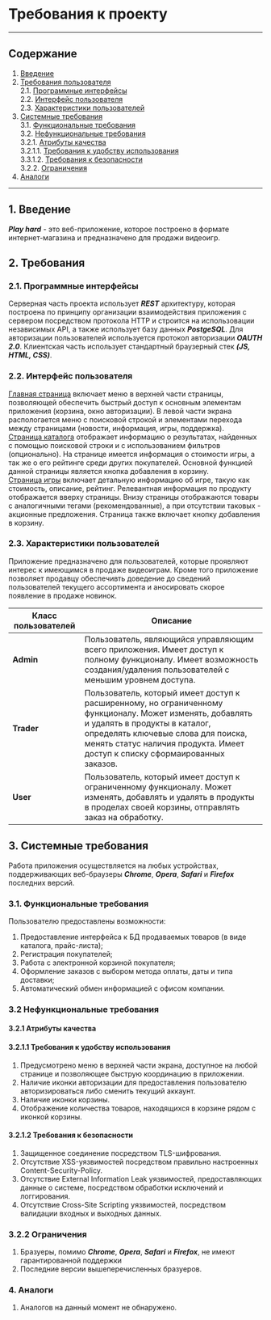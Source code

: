 
# Требования к проекту 
___
## Содержание
1. [Введение](#1)
1. [Требования пользователя](#2)  
    2.1. [Программные интерфейсы](#2.1)  
    2.2. [Интерфейс пользователя](#2.2)  
    2.3. [Характеристики пользователей](#2.3)
1. [Системные требования](#3)  
    3.1. [Функциональные требования](#3.1)  
    3.2. [Нефункциональные требования](#3.2)  
        3.2.1. [Атрибуты качества](#3.2.1)  
            3.2.1.1. [Требования к удобству использования](#3.2.1.1)   
            3.3.1.2. [Требования к безопасности](#3.2.1.2)  
        3.2.2. [Ограничения](#3.2.2)  
 1. [Аналоги](#4)
--- 
## 1. Введение <a name="1"></a>
***Play hard*** - это веб-приложение, которое построено в формате интернет-магазина и предназначено для продажи видеоигр.

## 2. Требования <a name="2"></a>
### 2.1. Программные интерфейсы <a name="2.1"></a>
Серверная часть проекта использует ***REST*** архитектуру, которая построена по принципу организации взаимодействия приложения с сервером посредством протокола HTTP и строится на использовации независимых API, а также использует базу данных ***PostgeSQL***. Для авторизации пользователей используется протокол авторизации ***OAUTH 2.0***. Клиентская часть использует стандартный браузерный стек ***(JS, HTML, CSS)***.

### 2.2. Интерфейс пользователя <a name="2.2"></a>
[Главная страница](https://github.com/Lst11/PlayHard/blob/master/mockups/Start_page.png) включает меню в верхней части страницы, позволяющей обеспечить быстрый доступ к основным элементам приложения (корзина, окно авторизации). В левой части экрана распологается меню с поисковой строкой и элементами перехода между страницами (новости, информация, игры, поддержка).  
[Страница каталога](https://github.com/Lst11/PlayHard/blob/master/mockups/Catalog_page.png) отображает информацию о результатах, найденных с помощью поисковой строки и с использованием фильтров (опционально). На странице имеется информация о стоимости игры, а так же о его рейтинге среди других покупателей. Основной функцией данной страницы является кнопка добавления в корзину.  
[Страница игры](https://github.com/Lst11/PlayHard/blob/master/mockups/Item_page.png) включает детальную информацию об игре, такую как стоимость, описание, рейтинг. Релевантная информация по продукту отображается вверху страницы. Внизу страницы отображаются товары с аналогичными тегами (рекомендованные), а при отсутствии таковых - акционные предложения. Страница также включает кнопку добавления в корзину.

### 2.3. Характеристики пользователей <a name="2.3"></a>
Приложение предназначено для пользователей, которые проявляют интерес к имеющимся в продаже видеоиграм. Кроме того приложение позволяет продавцу обеспечивть доведение до сведений пользователей текущего ассортимента и аносировать скорое появление в продаже новинок.

| Класс пользователей | Описание |
|---|---|
| **Admin** | Пользователь, являющийся управляющим всего приложения. Имеет доступ к полному функционалу. Имеет возможность создания/удаления пользователей с меньшим уровнем доступа. |
| **Trader** | Пользователь, который имеет доступ к расширенному, но ограниченному функционалу. Может изменять, добавлять и удалять в продукты в каталог, определять ключевые слова для поиска, менять статус наличия продукта. Имеет доступ к списку сформаированных заказов. |
| **User** | Пользователь, который имеет доступ к ограниченному функционалу. Может изменять, добавлять и удалять в продукты в проделах своей корзины, отправлять заказ на обработку. |

## 3. Системные требования <a name="3"></a>
Работа приложения осуществляется на любых устройствах, поддерживающих веб-браузеры ***Chrome***, ***Opera***, ***Safari*** и ***Firefox*** последних версий.

### 3.1. Функциональные требования <a name="3.1"></a>
Пользователю предоставлены возможности:
1. Предоставление интерфейса к БД продаваемых товаров (в виде каталога, прайс-листа);
1. Регистрация покупателей;
1. Работа с электронной корзиной покупателя;
1. Оформление заказов с выбором метода оплаты, даты и типа доставки;
1. Автоматический обмен информацией с офисом компании.

### 3.2 Нефункциональные требования <a name="3.2"></a>

#### 3.2.1 Атрибуты качества <a name="3.2.1"></a>

#### 3.2.1.1 Требования к удобству использования <a name="3.2.1.1"></a>
1. Предусмотрено меню в верхней части экрана, доступное на любой странице и позволяющее быструю координацию в приложении.
1. Наличие иконки авторизации для предоставления пользователю авторизироваться либо сменить текущий аккаунт.
1. Наличие иконки корзины.
1. Отображение количества товаров, находящихся в корзине рядом с иконкой корзины.

#### 3.2.1.2 Требования к безопасности <a name="3.2.1.2"></a>
1. Защищенное соединение посредством TLS-шифрования.
1. Отсутствие XSS-уязвимостей посредством правильно настроенных Content-Security-Policy.
1. Отсутствие External Information Leak уязвимостей, предоставляющих данные о системе, посредством обработки исключений и логгирования.
1. Отсутствие Cross-Site Scripting уязвимостей, посредством валидации входных и выходных данных.

### 3.2.2 Ограничения <a name="3.2.2"></a>
1. Бразуеры, помимо ***Chrome***, ***Opera***, ***Safari*** и ***Firefox***, не имеют гарантированной поддержки
2. Последние версии вышеперечисленных бразуеров.

### 4. Аналоги <a name="4"></a>
1. Аналогов на данный момент не обнаружено.
